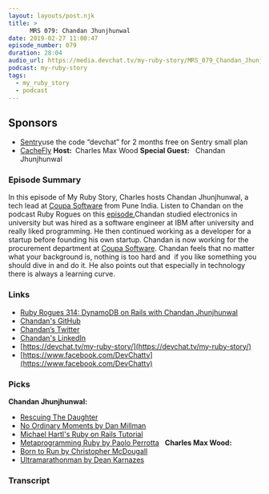 ```yaml
---
layout: layouts/post.njk
title: >
      MRS 079: Chandan Jhunjhunwal
date: 2019-02-27 11:00:47
episode_number: 079
duration: 28:04
audio_url: https://media.devchat.tv/my-ruby-story/MRS_079_Chandan_Jhunjhunwal.mp3
podcast: my-ruby-story
tags: 
  - my_ruby_story
  - podcast
---
```


## **Sponsors**

- [Sentry](http://sentry.io/)use the code “devchat” for 2 months free on Sentry small plan
- [CacheFly](https://www.cachefly.com/)
**Host:&nbsp;** Charles Max Wood **Special Guest:** &nbsp;&nbsp;Chandan Jhunjhunwal
### **Episode Summary**
In this episode of My Ruby Story, Charles hosts Chandan Jhunjhunwal, a tech lead at [Coupa Software](https://www.coupa.com/) from Pune India. Listen to Chandan on the podcast Ruby Rogues on this&nbsp;<u><a href="https://devchat.tv/ruby-rogues/rr-314-dynamodb-rails-chandan-jhunjhunwal/">episode.</a></u>Chandan studied electronics in university but was hired as a software engineer at IBM after university and really liked programming. He then continued working as a developer for a startup before founding his own startup. Chandan is now working for the procurement department at [Coupa Software](https://www.coupa.com/). Chandan feels that no matter what your background is, nothing is too hard and &nbsp;if you like something you should dive in and do it. He also points out that especially in technology there is always a learning curve.
### **Links**

- <u><a href="https://devchat.tv/ruby-rogues/rr-394-cables-concurrency-and-ruby-3x3-with-vladimir-dem/">Ruby Rogues 314: DynamoDB on Rails with Chandan Jhunjhunwal</a></u>
- [Chandan's GitHub](https://github.com/indyarocks)
- [<u>Chandan’s Twitter </u>](https://twitter.com/chandanj)
- [<u>Chandan's LinkedIn </u>](https://www.linkedin.com/in/chandan-jhunjhunwal-29215b4/)
- [https://devchat.tv/my-ruby-story/](https://devchat.tv/my-ruby-story/)
- [https://www.facebook.com/DevChattv](https://www.facebook.com/DevChattv)

### **Picks**
 **Chandan Jhunjhunwal:**
- [Rescuing The Daughter](http://www.enagames.com/escape-game/rescuing-the-daughter)
- [No Ordinary Moments by Dan Millman](https://www.amazon.com/No-Ordinary-Moments-Peaceful-Warriors/dp/0915811405)
- [Michael Hartl's Ruby on Rails Tutorial](https://www.railstutorial.org/book)
- [Metaprogramming Ruby by Paolo Perrotta](https://www.amazon.com/Metaprogramming-Ruby-Program-Like-Pros/dp/1934356476)
&nbsp; **Charles Max Wood:**
- [Born to Run by Christopher McDougall](https://www.amazon.com/Born-Run-Hidden-Superathletes-Greatest/dp/0307279189)
- [Ultramarathonman by Dean Karnazes](http://www.ultramarathonman.com/web/books/ultra.shtml)


### Transcript


